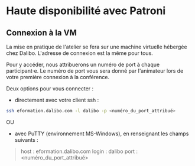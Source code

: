 # Haute disponibilité avec Patroni

## Connexion à la VM

La mise en pratique de l'atelier se fera sur une machine virtuelle hébergée chez Dalibo. L'adresse de connexion est la même pour tous.

Pour y accéder, nous attribuerons un numéro de port à chaque participant⋅e. Le numéro de port vous sera donné par l'animateur lors de votre première connexion à la conférence.

Deux options pour vous connecter :

  * directement avec votre client ssh :

```Bash
ssh eformation.dalibo.com -l dalibo -p <numéro_du_port_attribué>
```

OU

  * avec PuTTY (environnement MS-Windows), en renseignant les champs suivants :

> host : eformation.dalibo.com
login : dalibo
port : <numéro_du_port_attribué>
